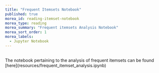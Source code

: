 ```yaml
---
title: "Frequent Itemsets Notebook" 
published: true
morea_id: reading-itemset-notebook
morea_type: reading
morea_summary: "Frequent itemsets Analysis Notebook"
morea_sort_order: 1
morea_labels:
  - Jupyter Notebook
---
```

<br/>
The notebook pertaining to the analysis of frequent itemsets can be found [here](resources/frequent_itemset_analysis.ipynb) 

<br/>